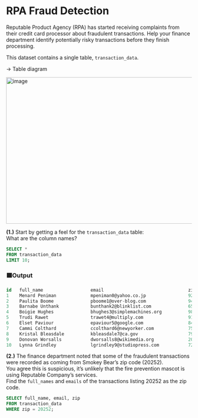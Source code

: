 # RPA Fraud Detection

Reputable Product Agency (RPA) has started receiving complaints from their credit card processor about fraudulent transactions. Help your finance department identify potentially risky transactions before they finish processing.

This dataset contains a single table, `transaction_data`.

→ Table diagram

<img width="644" height="397" alt="image" src="https://github.com/user-attachments/assets/92588a62-72d4-46d8-bb0e-c5f04d8becff" />

**(1.)** Start by getting a feel for the `transaction_data` table:                         
What are the column names?
```SQL
SELECT *
FROM transaction_data
LIMIT 10;
```
### 🟩Output
```SQL
id   full_name        	        email                                zip    ip_address
1    Menard Peniman           	mpeniman0@yahoo.co.jp                92132  223.107.70.220
2    Paulita Boome            	pboome1@over-blog.com                94154  164.183.91.223
3    Barnabe Unthank          	bunthank2@blinklist.com              65110  167.248.251.58
4    Boigie Hughes            	bhughes3@simplemachines.org          98104  219.28.158.36
5    Trudi Rawet              	trawet4@multiply.com                 91199  76.97.141.59
6    Elset Paviour            	epaviour5@google.com                 84105  93.210.178.222
7    Cammi Colthard           	ccolthard6@newyorker.com             75049  126.17.241.252
8    Kristal Bleasdale        	kbleasdale7@ca.gov                   79977  192.94.201.227
9    Donovan Worsalls         	dworsalls8@wikimedia.org             20078  101.219.105.228
10   Lynna Grindley           	lgrindley9@studiopress.com           72204  149.164.116.199
```
**(2.)** The finance department noted that some of the fraudulent transactions were recorded as coming from Smokey Bear’s zip code (20252).                
You agree this is suspicious, it’s unlikely that the fire prevention mascot is using Reputable Company’s services.          
Find the `full_names` and `emails` of the transactions listing 20252 as the zip code.
```sql
SELECT full_name, email, zip
FROM transaction_data
WHERE zip = 20252;
```
